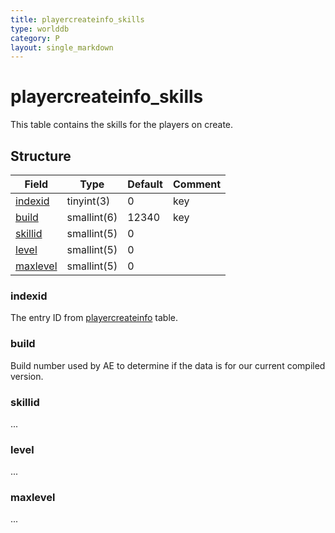 ```yaml
---
title: playercreateinfo_skills
type: worlddb
category: P
layout: single_markdown
---
```


# playercreateinfo_skills
This table contains the skills for the players on create.

## Structure

Field                 | Type        | Default | Comment
--------------------- | ----------- | ------- | -------
[indexid](#indexid)   | tinyint(3)  | 0       | key
[build](#build)       | smallint(6) | 12340   | key
[skillid](#skillid)   | smallint(5) | 0       |        
[level](#level)       | smallint(5) | 0       |        
[maxlevel](#maxlevel) | smallint(5) | 0       |        

### indexid

The entry ID from [playercreateinfo](/Wiki/database/world/playercreateinfo/ "Playercreateinfo") table.

### build

Build number used by AE to determine if the data is for our current compiled version.

### skillid

...

### level

...

### maxlevel

...